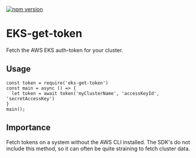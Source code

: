 [![npm version](https://badge.fury.io/js/eks-get-token.svg)](https://badge.fury.io/js/eks-get-token)

# EKS-get-token
Fetch the AWS EKS auth-token for your cluster.

## Usage
```
const token = require('eks-get-token')
const main = async () => {
  let token = await token('myClusterName', 'accessKeyId', 'secretAccessKey')
}
main();
```

## Importance
Fetch tokens on a system without the AWS CLI installed. The SDK's do not include this method, so it can often be quite straining to fetch cluster data. 
